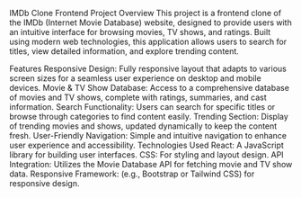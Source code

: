 IMDb Clone Frontend
Project Overview
This project is a frontend clone of the IMDb (Internet Movie Database) website, designed to provide users with an intuitive interface for browsing movies, TV shows, and ratings. Built using modern web technologies, this application allows users to search for titles, view detailed information, and explore trending content.

Features
Responsive Design: Fully responsive layout that adapts to various screen sizes for a seamless user experience on desktop and mobile devices.
Movie & TV Show Database: Access to a comprehensive database of movies and TV shows, complete with ratings, summaries, and cast information.
Search Functionality: Users can search for specific titles or browse through categories to find content easily.
Trending Section: Display of trending movies and shows, updated dynamically to keep the content fresh.
User-Friendly Navigation: Simple and intuitive navigation to enhance user experience and accessibility.
Technologies Used
React: A JavaScript library for building user interfaces.
CSS: For styling and layout design.
API Integration: Utilizes the Movie Database API for fetching movie and TV show data.
Responsive Framework: (e.g., Bootstrap or Tailwind CSS) for responsive design.